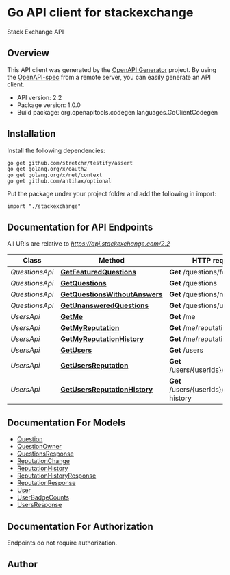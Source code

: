 # Go API client for stackexchange

Stack Exchange API

## Overview
This API client was generated by the [OpenAPI Generator](https://openapi-generator.tech) project.  By using the [OpenAPI-spec](https://www.openapis.org/) from a remote server, you can easily generate an API client.

- API version: 2.2
- Package version: 1.0.0
- Build package: org.openapitools.codegen.languages.GoClientCodegen

## Installation

Install the following dependencies:
```
go get github.com/stretchr/testify/assert
go get golang.org/x/oauth2
go get golang.org/x/net/context
go get github.com/antihax/optional
```

Put the package under your project folder and add the following in import:
```golang
import "./stackexchange"
```

## Documentation for API Endpoints

All URIs are relative to *https://api.stackexchange.com/2.2*

Class | Method | HTTP request | Description
------------ | ------------- | ------------- | -------------
*QuestionsApi* | [**GetFeaturedQuestions**](docs/QuestionsApi.md#getfeaturedquestions) | **Get** /questions/featured | 
*QuestionsApi* | [**GetQuestions**](docs/QuestionsApi.md#getquestions) | **Get** /questions | 
*QuestionsApi* | [**GetQuestionsWithoutAnswers**](docs/QuestionsApi.md#getquestionswithoutanswers) | **Get** /questions/no-answers | 
*QuestionsApi* | [**GetUnansweredQuestions**](docs/QuestionsApi.md#getunansweredquestions) | **Get** /questions/unanswered | 
*UsersApi* | [**GetMe**](docs/UsersApi.md#getme) | **Get** /me | 
*UsersApi* | [**GetMyReputation**](docs/UsersApi.md#getmyreputation) | **Get** /me/reputation | 
*UsersApi* | [**GetMyReputationHistory**](docs/UsersApi.md#getmyreputationhistory) | **Get** /me/reputation-history | 
*UsersApi* | [**GetUsers**](docs/UsersApi.md#getusers) | **Get** /users | 
*UsersApi* | [**GetUsersReputation**](docs/UsersApi.md#getusersreputation) | **Get** /users/{userIds}/reputation | 
*UsersApi* | [**GetUsersReputationHistory**](docs/UsersApi.md#getusersreputationhistory) | **Get** /users/{userIds}/reputation-history | 


## Documentation For Models

 - [Question](docs/Question.md)
 - [QuestionOwner](docs/QuestionOwner.md)
 - [QuestionsResponse](docs/QuestionsResponse.md)
 - [ReputationChange](docs/ReputationChange.md)
 - [ReputationHistory](docs/ReputationHistory.md)
 - [ReputationHistoryResponse](docs/ReputationHistoryResponse.md)
 - [ReputationResponse](docs/ReputationResponse.md)
 - [User](docs/User.md)
 - [UserBadgeCounts](docs/UserBadgeCounts.md)
 - [UsersResponse](docs/UsersResponse.md)


## Documentation For Authorization
 Endpoints do not require authorization.


## Author



